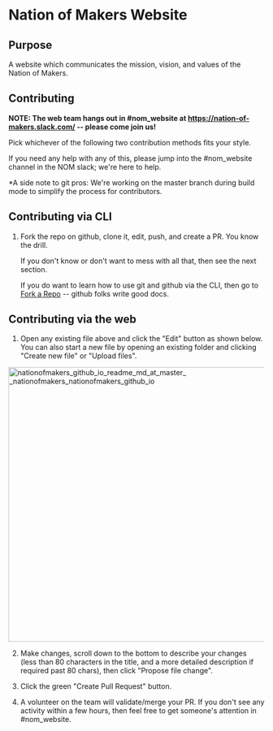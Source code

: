 # Nation of Makers Website


## Purpose

A website which communicates the mission, vision, and values of the Nation of Makers.


## Contributing

**NOTE: The web team hangs out in #nom_website at https://nation-of-makers.slack.com/ -- please come join us!**

Pick whichever of the following two contribution methods fits your style.

If you need any help with any of this, please jump into the &#35;nom_website channel in the NOM slack; we're here to help.

*A side note to git pros: We're working on the master branch during
build mode to simplify the process for contributors.


## Contributing via CLI

1. Fork the repo on github, clone it, edit, push, and create a PR.
   You know the drill.  
   
   If you don't know or don't want to mess with all that, then see the
   next section.
   
   If you do want to learn how to use git and github via the CLI, then
   go to [Fork a Repo](https://help.github.com/articles/fork-a-repo/)
   -- github folks write good docs.


## Contributing via the web 

1. Open any existing file above and click the "Edit" button as shown below. 
You can also start a new file by opening an existing folder and clicking "Create new file" or "Upload files".
<p>
<img width="541" alt="nationofmakers_github_io_readme_md_at_master_ _nationofmakers_nationofmakers_github_io" src="https://cloud.githubusercontent.com/assets/305332/20005279/bdce5630-a267-11e6-9f96-3d7c2fbd5c22.png">

2. Make changes, scroll down to the bottom to describe your changes (less than 80 characters in the title, and a more detailed description if required past 80 chars), then click "Propose file change".  

3. Click the green "Create Pull Request" button.

4. A volunteer on the team will validate/merge your PR.  If you don't
   see any activity within a few hours, then feel free to get
   someone's attention in &#35;nom_website.
